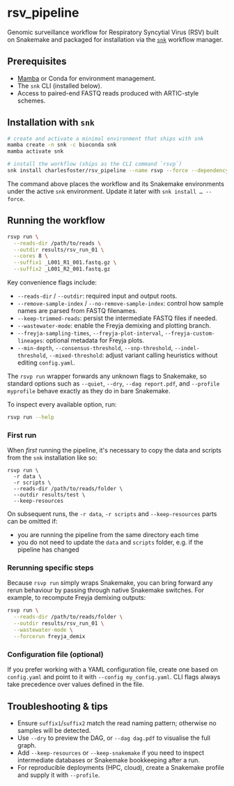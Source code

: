 # rsv_pipeline

Genomic surveillance workflow for Respiratory Syncytial Virus (RSV) built on Snakemake and packaged for installation via the [`snk`](https://snakemake.github.io/snk) workflow manager.

## Prerequisites

- [Mamba](https://mamba.readthedocs.io/en/latest/installation.html) or Conda for environment management.
- The `snk` CLI (installed below).
- Access to paired-end FASTQ reads produced with ARTIC-style schemes.

## Installation with `snk`

```bash
# create and activate a minimal environment that ships with snk
mamba create -n snk -c bioconda snk
mamba activate snk

# install the workflow (ships as the CLI command `rsvp`)
snk install charlesfoster/rsv_pipeline --name rsvp --force --dependency pandas
```

The command above places the workflow and its Snakemake environments under the active `snk` environment. Update it later with `snk install … --force`.

## Running the workflow

```bash
rsvp run \
  --reads-dir /path/to/reads \
  --outdir results/rsv_run_01 \
  --cores 8 \
  --suffix1 _L001_R1_001.fastq.gz \
  --suffix2 _L001_R2_001.fastq.gz
```

Key convenience flags include:

- `--reads-dir` / `--outdir`: required input and output roots.
- `--remove-sample-index` / `--no-remove-sample-index`: control how sample names are parsed from FASTQ filenames.
- `--keep-trimmed-reads`: persist the intermediate FASTQ files if needed.
- `--wastewater-mode`: enable the Freyja demixing and plotting branch.
- `--freyja-sampling-times`, `--freyja-plot-interval`, `--freyja-custom-lineages`: optional metadata for Freyja plots.
- `--min-depth`, `--consensus-threshold`, `--snp-threshold`, `--indel-threshold`, `--mixed-threshold`: adjust variant calling heuristics without editing `config.yaml`.

The `rsvp run` wrapper forwards any unknown flags to Snakemake, so standard options such as `--quiet`, `--dry`, `--dag report.pdf`, and `--profile myprofile` behave exactly as they do in bare Snakemake. 

To inspect every available option, run:

```bash
rsvp run --help
```

### First run
When _first_ running the pipeline, it's necessary to copy the data and scripts from the `snk` installation like so:

```
rsvp run \
  -r data \
  -r scripts \
  --reads-dir /path/to/reads/folder \
  --outdir results/test \
  --keep-resources 
```

On subsequent runs, the `-r data`, `-r scripts` and `--keep-resources` parts can be omitted if:
- you are running the pipeline from the same directory each time
- you do not need to update the `data` and `scripts` folder, e.g. if the pipeline has changed

### Rerunning specific steps

Because `rsvp run` simply wraps Snakemake, you can bring forward any rerun behaviour by passing through native Snakemake switches. For example, to recompute Freyja demixing outputs:

```bash
rsvp run \
  --reads-dir /path/to/reads/folder \
  --outdir results/rsv_run_01 \
  --wastewater-mode \
  --forcerun freyja_demix
```

### Configuration file (optional)

If you prefer working with a YAML configuration file, create one based on `config.yaml` and point to it with `--config my_config.yaml`. CLI flags always take precedence over values defined in the file.

## Troubleshooting & tips

- Ensure `suffix1`/`suffix2` match the read naming pattern; otherwise no samples will be detected.
- Use `--dry` to preview the DAG, or `--dag dag.pdf` to visualise the full graph.
- Add `--keep-resources` or `--keep-snakemake` if you need to inspect intermediate databases or Snakemake bookkeeping after a run.
- For reproducible deployments (HPC, cloud), create a Snakemake profile and supply it with `--profile`.
